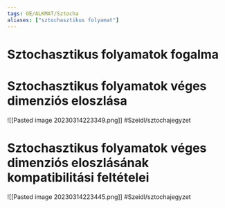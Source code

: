 ```yaml
---
tags: OE/ALKMAT/Sztocha 
aliases: ["sztochasztikus folyamat"]
---
```

# Sztochasztikus folyamatok fogalma

# Sztochasztikus folyamatok véges dimenziós eloszlása
![[Pasted image 20230314223349.png]]
#Szeidl/sztochajegyzet 

# Sztochasztikus folyamatok véges dimenziós eloszlásának kompatibilitási feltételei
![[Pasted image 20230314223445.png]]
#Szeidl/sztochajegyzet 
